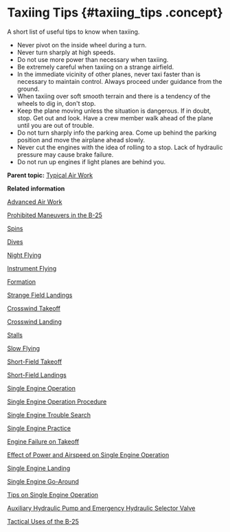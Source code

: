 # Taxiing Tips {#taxiing_tips .concept}

A short list of useful tips to know when taxiing.

-   Never pivot on the inside wheel during a turn.
-   Never turn sharply at high speeds.
-   Do not use more power than necessary when taxiing.
-   Be extremely careful when taxiing on a strange airfield.
-   In the immediate vicinity of other planes, never taxi faster than is necessary to maintain control. Always proceed under guidance from the ground.
-   When taxiing over soft smooth terrain and there is a tendency of the wheels to dig in, don't stop.
-   Keep the plane moving unless the situation is dangerous. If in doubt, stop. Get out and look. Have a crew member walk ahead of the plane until you are out of trouble.
-   Do not turn sharply info the parking area. Come up behind the parking position and move the airplane ahead slowly.
-   Never cut the engines with the idea of rolling to a stop. Lack of hydraulic pressure may cause brake failure.
-   Do not run up engines if light planes are behind you.

**Parent topic:** [Typical Air Work](../topics/typical_air_work.md)

**Related information**  


[Advanced Air Work](../topics/advanced_air_work.md)

[Prohibited Maneuvers in the B-25](../topics/prohibited_maneuvers_in_the_b_25.md)

[Spins](../topics/spins.md)

[Dives](../topics/dives.md)

[Night Flying](../topics/night_flying.md)

[Instrument Flying](../topics/instrument_flying.md)

[Formation](../topics/formation.md)

[Strange Field Landings](../topics/strange_field_landings.md)

[Crosswind Takeoff](../topics/crosswind_takeoff.md)

[Crosswind Landing](../topics/crosswind_landing.md)

[Stalls](../topics/stalls.md)

[Slow Flying](../topics/slow_flying.md)

[Short-Field Takeoff](../topics/short_field_takeoff.md)

[Short-Field Landings](../topics/short_field_landings.md)

[Single Engine Operation](../topics/single_engine_operation.md)

[Single Engine Operation Procedure](../topics/single_engine_operation_procedure.md)

[Single Engine Trouble Search](../topics/single_engine_trouble_search.md)

[Single Engine Practice](../topics/single_engine_practice.md)

[Engine Failure on Takeoff](../topics/engine_failure_on_takeoff.md)

[Effect of Power and Airspeed on Single Engine Operation](../topics/effect_of_power_and_airspeed_on_single_engine_operation.md)

[Single Engine Landing](../topics/single_engine_landing.md)

[Single Engine Go-Around](../topics/single_engine_go_around.md)

[Tips on Single Engine Operation](../topics/tips_on_single_engine_operation.md)

[Auxiliary Hydraulic Pump and Emergency Hydraulic Selector Valve](../topics/auxiliary_hydraulic_pump_and_emergency_hydraulic_selector_valve.md)

[Tactical Uses of the B-25](../topics/tactical_uses_of_the_b_25.md)

